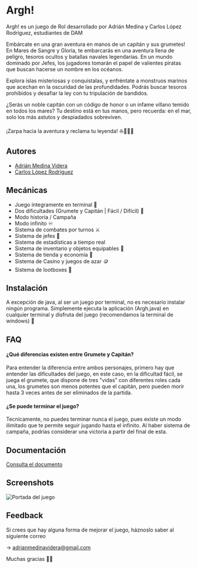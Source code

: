 
# Argh!

Argh! es un juego de Rol desarrollado por Adrián Medina y Carlos López Rodríguez, estudiantes de DAM

Embárcate en una gran aventura en manos de un capitán y sus grumetes!
En Mares de Sangre y Gloria, te embarcarás en una aventura llena de peligro, tesoros ocultos y batallas navales legendarias. En un mundo dominado por Jefes, los jugadores tomarán el papel de valientes piratas que buscan hacerse un nombre en los océanos.

Explora islas misteriosas y conquístalas, y enfréntate a monstruos marinos que acechan en la oscuridad de las profundidades. Podrás buscar tesoros prohibidos y desafiar la ley con tu tripulación de bandidos.

¿Serás un noble capitán con un código de honor o un infame villano temido en todos los mares? Tu destino está en tus manos, pero recuerda: en el mar, solo los más astutos y despiadados sobreviven.

¡Zarpa hacia la aventura y reclama tu leyenda! ⛵🦜🏴‍☠️

## Autores

- [Adrián Medina Videra](https://github.com/AdrianMedinaVidera)
- [Carlos López Rodríguez](https://github.com/Carlolopespesia)


## Mecánicas

- Juego íntegramente en terminal 👾
- Dos dificultades (Grumete y Capitán | Fácil / Difícil) 🦜
- Modo historia / Campaña
- Modo infinito ♾️
- Sistema de combates por turnos ⚔️
- Sistema de jefes 👑
- Sistema de estadísticas a tiempo real 
- Sistema de inventario y objetos equipables 💎
- Sistema de tienda y economía 🛒
- Sistema de Casino y juegos de azar 🪙
- Sistema de lootboxes 🎁
## Instalación

A excepción de java, al ser un juego por terminal, no es necesario instalar ningún programa.
Simplemente ejecuta la aplicación (Argh.java) en cualquier terminal y disfruta del juego (recomendamos la terminal de windows) 🚀
    
## FAQ

#### ¿Qué diferencias existen entre Grumete y Capitán?

Para entender la diferencia entre ambos personajes, primero hay que entender las dificultades del juego, en este caso, en la dificultad fácil, se juega el grumete, que dispone de tres "vidas" con diferentes roles cada una, los grumetes son menos potentes que el capitán, pero pueden morir hasta 3 veces antes de ser eliminados de la partida.

#### ¿Se puede terminar el juego?

Tecnicamente, no puedes terminar nunca el juego, pues existe un modo ilimitado que te permite seguir jugando hasta el infinito. Al haber sistema de campaña, podrías considerar una victoria a partir del final de esta.

## Documentación

[Consulta el documento]([https://github.com/usuario/repositorio/blob/main/docs/manual.pdf](https://github.com/AdrianMedinaVidera/-Argh-/blob/main/ARGH.pdf))


## Screenshots

![Portada del juego](https://img.freepik.com/vector-premium/isla-pirata-oceano-estilo-dibujos-animados-barco-amarrado-isla-palmeras-isla-deshabitada-mar-paisaje-tropical-playa-arena-naturaleza-tropical_87946-2101.jpg?semt=ais_hybrid)

## Feedback

Si crees que hay alguna forma de mejorar el juego, háznoslo saber al siguiente correo

 -> adrianmedinavidera@gmail.com

Muchas gracias 🌟💝

